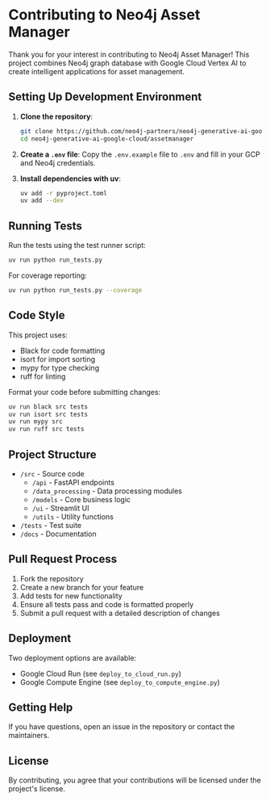 # Contributing to Neo4j Asset Manager

Thank you for your interest in contributing to Neo4j Asset Manager! This project combines Neo4j graph database with Google Cloud Vertex AI to create intelligent applications for asset management.

## Setting Up Development Environment

1. **Clone the repository**:
   ```bash
   git clone https://github.com/neo4j-partners/neo4j-generative-ai-google-cloud.git
   cd neo4j-generative-ai-google-cloud/assetmanager
   ```

2. **Create a `.env` file**:
   Copy the `.env.example` file to `.env` and fill in your GCP and Neo4j credentials.

3. **Install dependencies with uv**:
   ```bash
   uv add -r pyproject.toml
   uv add --dev
   ```

## Running Tests

Run the tests using the test runner script:

```bash
uv run python run_tests.py
```

For coverage reporting:

```bash
uv run python run_tests.py --coverage
```

## Code Style

This project uses:
- Black for code formatting
- isort for import sorting
- mypy for type checking
- ruff for linting

Format your code before submitting changes:

```bash
uv run black src tests
uv run isort src tests
uv run mypy src
uv run ruff src tests
```

## Project Structure

- `/src` - Source code
  - `/api` - FastAPI endpoints
  - `/data_processing` - Data processing modules
  - `/models` - Core business logic
  - `/ui` - Streamlit UI
  - `/utils` - Utility functions
- `/tests` - Test suite
- `/docs` - Documentation

## Pull Request Process

1. Fork the repository
2. Create a new branch for your feature
3. Add tests for new functionality
4. Ensure all tests pass and code is formatted properly
5. Submit a pull request with a detailed description of changes

## Deployment

Two deployment options are available:
- Google Cloud Run (see `deploy_to_cloud_run.py`)
- Google Compute Engine (see `deploy_to_compute_engine.py`)

## Getting Help

If you have questions, open an issue in the repository or contact the maintainers.

## License

By contributing, you agree that your contributions will be licensed under the project's license.
